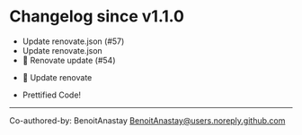 # Changelog since v1.1.0
- Update renovate.json (#57) 
- Update renovate.json 
- 🔨 Renovate update (#54)

* 🔨 Update renovate

* Prettified Code!

---------

Co-authored-by: BenoitAnastay <BenoitAnastay@users.noreply.github.com> 
